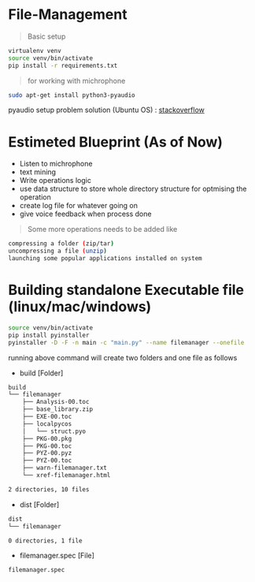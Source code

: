 # File-Management

> Basic setup

```sh
virtualenv venv
source venv/bin/activate
pip install -r requirements.txt
```

> for working with michrophone

```sh
sudo apt-get install python3-pyaudio
```

pyaudio setup problem solution (Ubuntu OS) : [stackoverflow](https://stackoverflow.com/questions/20023131/cannot-install-pyaudio-gcc-error)

# Estimeted Blueprint (As of Now)

- Listen to michrophone
- text mining
- Write operations logic
- use data structure to store whole directory structure for optmising the operation
- create log file for whatever going on
- give voice feedback when process done

> Some more operations needs to be added like

```sh
compressing a folder (zip/tar)
uncompressing a file (unzip)
launching some popular applications installed on system
```

# Building standalone Executable file (linux/mac/windows)

```sh
source venv/bin/activate
pip install pyinstaller
pyinstaller -D -F -n main -c "main.py" --name filemanager --onefile
```

running above command will create two folders and one file as follows

- build [Folder]

```sh
build
└── filemanager
    ├── Analysis-00.toc
    ├── base_library.zip
    ├── EXE-00.toc
    ├── localpycos
    │   └── struct.pyo
    ├── PKG-00.pkg
    ├── PKG-00.toc
    ├── PYZ-00.pyz
    ├── PYZ-00.toc
    ├── warn-filemanager.txt
    └── xref-filemanager.html

2 directories, 10 files
```

- dist [Folder]

```sh
dist
└── filemanager

0 directories, 1 file
```

- filemanager.spec [File]

```sh
filemanager.spec
```
